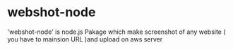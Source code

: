 # webshot-node
'webshot-node' is node.js Pakage which make screenshot of any website ( you have to mainsion URL )and upload on aws server
